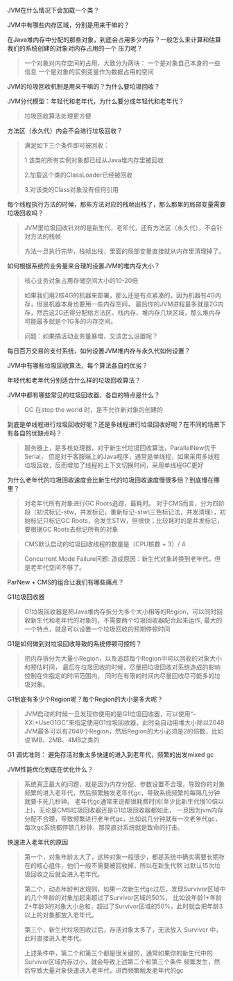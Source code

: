 
JVM在什么情况下会加载一个类？  

JVM中有哪些内存区域，分别是用来干嘛的？  

在Java堆内存中分配的那些对象，到底会占用多少内存？一般怎么来计算和估算我们的系统创建的对象对内存占用的一个
压力呢？  
>一个对象对内存空间的占用，大致分为两块：
>一个是对象自己本身的一些信息
>一个是对象的实例变量作为数据占用的空间


JVM的垃圾回收机制是用来干嘛的？为什么要垃圾回收？  

JVM分代模型：年轻代和老年代，为什么要分成年轻代和老年代？
>垃圾回收算法处理更方便

方法区（永久代）内会不会进行垃圾回收？
>满足如下三个条件即可被回收： 
>
>1.该类的所有实例对象都已经从Java堆内存里被回收
>
>2.加载这个类的ClassLoader已经被回收
>
>3.对该类的Class对象没有任何引用

每个线程执行方法的时候，那些方法对应的栈帧出栈了，那么那里的局部变量需要垃圾回收吗？
>JVM里垃圾回收针对的是新生代，老年代，还有方法区（永久代），不会针对方法的栈帧
>
>方法一旦执行完毕，栈帧出栈，里面的局部变量直接就从内存里清理掉了。
>
如何根据系统的业务量来合理的设置JVM的堆内存大小？
>核心业务对象占用存储空间大小的10-20倍
>
>如果我们用2核4G的机器来部署，那么还是有点紧凑的，因为机器有4G内存，但是机器本身也要用一些内存空间，
>最后你的JVM进程最多就是2G内存，然后这2G还得分配给方法区、栈内存、堆内存几块区域，那么堆内存可能最多就是个1G多的内存空间。
>
>问题：如果搞活动业务量暴增，又该怎么设置呢？

每日百万交易的支付系统，如何设置JVM堆内存与永久代如何设置？
>
>

JVM中有哪些垃圾回收算法，每个算法各自的优劣？

年轻代和老年代分别适合什么样的垃圾回收算法？

JVM中都有哪些常见的垃圾回收器，各自的特点是什么？

>GC 在stop the world 时，是不允许新对象的创建的

到底是单线程进行垃圾回收好呢？还是多线程进行垃圾回收好呢？在不同的场景下有各自的优缺点吗？
>服务器上，是多核处理器，对于新生代垃圾回收算法，ParallelNew优于Serial，
>但是对于客服端上的Java程序，通常是单线程，如果采用多线程垃圾回收，反而增加了线程的上下文切换时间，采用单线程GC更好
>

为什么老年代的垃圾回收速度会比新生代的垃圾回收速度慢很多倍？到底慢在哪里？
>对老年代所有对象进行GC Roots追踪，最耗时。 
>对于CMS而言，分为四阶段（初试标记-stw，并发标记，重新标记-stw\三色标记法，并发清理），初始标记只标记GC Roots，会发生STW，但很快；比较耗时的是并发标记，要根据GC Roots去标记所有的对象

>CMS默认启动的垃圾回收线程的数量是（CPU核数 + 3）/ 4
>
>Concurrent Mode Failure问题:
>造成原因：新生代对象转换到老年代，但是老年代空间不够了。
>

ParNew + CMS的组合让我们有哪些痛点？

G1垃圾回收器
>G1垃圾回收器是把Java堆内存拆分为多个大小相等的Region，可以同时回收新生代和老年代的对象的，不需要两个垃圾回收器配合起来运作,
>最大的一个特点，就是可以设置一个垃圾回收的预期停顿时间
>
>
G1是如何做到对垃圾回收导致的系统停顿可控的？
>把内存拆分为大量小Region，以及追踪每个Region中可以回收的对象大小和预估时间，
>最后在垃圾回收的时候，尽量把垃圾回收对系统造成的影响控制在你指定的时间范围内，
>同时在有限的时间内尽量回收尽可能多的垃圾对象。
>
G1到底有多少个Region呢？每个Region的大小是多大呢？
>JVM启动的时候一旦发现你使用的是G1垃圾回收器，可以使用“-XX:+UseG1GC”来指定使用G1垃圾回收器，此时会自动用堆大小除以2048
>JVM最多可以有2048个Region，然后Region的大小必须是2的倍数，比如说1MB、2MB、4MB之类的
>

G1 调优准则： 避免存活对象太多快速的进入到老年代，频繁的出发mixed gc

JVM性能优化到底在优化什么？
>系统真正最大的问题，就是因为内存分配、参数设置不合理，导致你的对象频繁的进入老年代，然后频繁触发老年代gc，导致系统频繁的每隔几分钟就要卡死几秒钟。
>老年代gc通常来说都很耗费时间(至少比新生代慢10倍以上)，无论是CMS垃圾回收器还是G1垃圾回收器都如此，
>一旦因为jvm内存分配不合理，导致频繁进行老年代gc，比如说几分钟就有一次老年代gc，每次gc系统都停顿几秒钟，那简直对系统就是致命的打击。
>

快速进入老年代的原因
>第一个，对象年龄太大了，这种对象一般很少，都是系统中确实需要长期存在的核心组件，他们一般不需要被回收掉，所以在新生代熬
 过默认15次垃圾回收之后就会进入老年代。
>
>第二个，动态年龄判定规则，如果一次新生代gc过后，发现Survivor区域中的几个年龄的对象加起来超过了Survivor区域的50%，
>比如说年龄1+年龄2+年龄3的对象大小总和，超过了Survivor区域的50%，此时就会把年龄3以上的对象都放入老年代。
>
>第三个，新生代垃圾回收过后，存活对象太多了，无法放入 Survivor 中，此时直接进入老年代。
>
>上述条件中，第二个和第三个都是很关键的，通常如果你的新生代中的Survivor区域内存过小，就会导致上述第二个和第三个条件
 频繁发生，然后导致大量对象快速进入老年代，进而频繁触发老年代的gc

